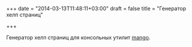 +++
date = "2014-03-13T11:48:11+03:00"
draft = false
title = "Генератор хелп страниц"

+++

<p>Генератор хелп страниц для консольных утилит <a href="https://github.com/slyrz/mango">mango</a>.</p>

